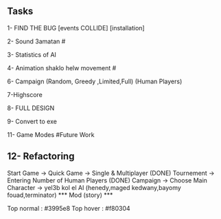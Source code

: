 Tasks
------------------------------------------------------

1- FIND THE BUG [events COLLIDE] [installation]

2- Sound 3amatan #

3- Statistics of AI

4- Animation shaklo helw movement #

6- Campaign (Random, Greedy ,Limited,Full) (Human Players)

7-Highscore

8- FULL DESIGN

9- Convert to exe

11- Game Modes                   #Future Work

12- Refactoring
----------------------
Start Game -> Quick Game -> Single & Multiplayer  (DONE)
	      Tournement -> Entering Number of Human Players (DONE)
	      Campaign -> Choose Main Character -> yel3b kol el AI (henedy,maged kedwany,bayomy fouad,terminator) *** Mod (story) ***

Top normal : #3995e8
Top hover : #f80304
